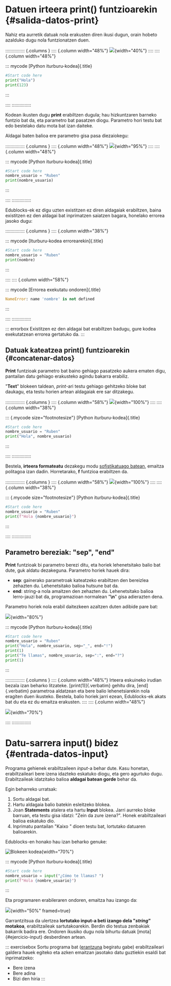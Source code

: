 
# Datuen irteera print() funtzioarekin {#salida-datos-print}

Nahiz eta aurretik datuak nola erakusten diren ikusi dugun, orain hobeto azalduko dugu nola funtzionatzen duen.

::::::::::::::: {.columns }
:::: {.column width="48%"}
![](img/introduccion_programacion/edublocks/edublocks_print_1.png){width="40%"}
::::
:::: {.column width="48%"}

::: mycode
[Python iturburu-kodea]{.title}

```python
#Start code here
print("Hola")
print(123)
```
:::

::::
:::::::::::::::

Kodean ikusten dugu **print** erabiltzen dugula; hau hizkuntzaren barneko funtzio bat da, eta parametro bat pasatzen diogu. Parametro hori testu bat edo bestelako datu mota bat izan daiteke.

Aldagai baten balioa ere parametro gisa pasa diezaiokegu:

::::::::::::::: {.columns }
:::: {.column width="48%"}
![](img/introduccion_programacion/edublocks/edublocks_print_2.png){width="95%"}
::::
:::: {.column width="48%"}

::: mycode
[Python iturburu-kodea]{.title}

```python
#Start code here
nombre_usuario = "Ruben"
print(nombre_usuario)
```
:::

::::
:::::::::::::::

Edublocks-ek ez digu uzten existitzen ez diren aldagaiak erabiltzen, baina existitzen ez den aldagai bat inprimatzen saiatzen bagara, honelako errorea jasoko dugu:

::::::::::::::: {.columns }
:::: {.column width="38%"}

::: mycode
[Iturburu-kodea errorearekin]{.title}

```python
#Start code here
nombre_usuario = "Ruben"
print(nombre)
```
:::

::::
:::: {.column width="58%"}

::: mycode
[Errorea exekutatu ondoren]{.title}

```python
NameError: name 'nombre' is not defined
```
:::

::::
:::::::::::::::

::: errorbox
Existitzen ez den aldagai bat erabiltzen badugu, gure kodea exekutatzean errorea gertatuko da.
:::


## Datuak kateatzea print() funtzioarekin {#concatenar-datos}

**Print** funtzioak parametro bat baino gehiago pasatzeko aukera ematen digu, pantailan datu gehiago erakusteko agindu bakarra erabiliz.

"**Text**" blokeen taldean, *print*-ari testu gehiago gehitzeko bloke bat daukagu, eta testu horien artean aldagaiak ere sar ditzakegu.

::::::::::::::: {.columns }
:::: {.column width="58%"}
![](img/introduccion_programacion/edublocks/edublocks_print_3.png){width="100%"}
::::
:::: {.column width="38%"}

::: {.mycode size="footnotesize"}
[Python iturburu-kodea]{.title}

```python
#Start code here
nombre_usuario = "Ruben"
print("Hola", nombre_usuario)
```
:::

::::
:::::::::::::::


Bestela, **irteera formateatu** dezakegu modu [sofistikatuago batean](https://docs.python.org/3/tutorial/inputoutput.html#fancier-output-formatting), emaitza politagoa izan dadin. Horretarako, **f** funtzioa erabiltzen da.

::::::::::::::: {.columns }
:::: {.column width="58%"}
![](img/introduccion_programacion/edublocks/edublocks_print_4.png){width="100%"}
::::
:::: {.column width="38%"}

::: {.mycode size="footnotesize"}
[Python iturburu-kodea]{.title}

```python
#Start code here
nombre_usuario = "Ruben"
print(f"Hola {nombre_usuario}")
```
:::

::::
:::::::::::::::


## Parametro bereziak: "sep", "end"

**Print** funtzioak bi parametro berezi ditu, eta horiek lehenetsitako balio bat dute, guk aldatu dezakeguna. Parametro horiek hauek dira:

- **sep**: gainerako parametroak kateatzeko erabiltzen den bereizlea zehazten du. Lehenetsitako balioa hutsune bat da.
- **end**: string-a nola amaitzen den zehazten du. Lehenetsitako balioa lerro-jauzi bat da, programazioan normalean "**\\n**" gisa adierazten dena.

Parametro horiek nola erabil daitezkeen azaltzen duten adibide pare bat:

![](img/introduccion_programacion/edublocks/edublocks_print_5.png){width="80%"}


::: mycode
[Python iturburu-kodea]{.title}

```python
#Start code here
nombre_usuario = "Ruben"
print("Hola", nombre_usuario, sep="_", end="!")
print(1)
print("Te llamas", nombre_usuario, sep=":", end="?")
print(1)
```
:::


::::::::::::::: {.columns }
:::: {.column width="48%"}
Irteera eskuineko irudian bezala izan beharko litzateke. [print(1)]{.verbatim} gehitu dira, [end]{.verbatim} parametroa aldatzean eta bere balio lehenetsiarekin nola eragiten duen ikusteko. Bestela, balio horiek jarri ezean, Edublocks-ek akats bat du eta ez du emaitza erakusten.
::::
:::: {.column width="48%"}

![](img/introduccion_programacion/edublocks/edublocks_print_5_output.png){width="70%"}

::::
:::::::::::::::



# Datu-sarrera input() bidez {#entrada-datos-input}

Programa gehienek erabiltzaileen *input*-a behar dute. Kasu honetan, erabiltzaileari bere izena idazteko eskatuko diogu, eta gero agurtuko dugu. Erabiltzaileak idatzitako balioa **aldagai batean gorde** behar da.

Egin beharreko urratsak:

1. Sortu aldagai bat.
2. Hartu aldagaia balio batekin esleitzeko blokea.
3. Joan **Statements** atalera eta hartu **Input** blokea. Jarri aurreko bloke barruan, eta testu gisa idatzi: "Zein da zure izena?". Honek erabiltzaileari balioa eskatuko dio.
4. Inprimatu pantailan "Kaixo " dioen testu bat, lortutako datuaren balioarekin.

Edublocks-en honako hau izan beharko genuke:

![Blokeen kodea](img/introduccion_programacion/edublocks/edublocks_program_2.png){width="70%"}


::: mycode
[Python iturburu-kodea]{.title}

```python
#Start code here
nombre_usuario = input("¿Cómo te llamas? ")
print(f"Hola {nombre_usuario}")
```
:::


Eta programaren erabileraren ondoren, emaitza hau izango da:

![](img/introduccion_programacion/edublocks/edublocks_program_2_output.png){width="50%" framed=true}

Garrantzitsua da ulertzea **lortutako input-a beti izango dela "*string*" motakoa**, erabiltzaileak sartutakoarekin. Berdin dio testua zenbakiak bakarrik badira ere. Ondoren ikusiko dugu nola bihurtu datuak [mota]{#ejercicio-input} desberdinen artean.


::: exercisebox
Sortu programa bat ([erantzuna](#programa-inputs) begiratu gabe) erabiltzaileari galdera hauek egiteko eta azken emaitzan jasotako datu guztiekin esaldi bat inprimatzeko:

- Bere izena
- Bere adina
- Bizi den hiria
:::
